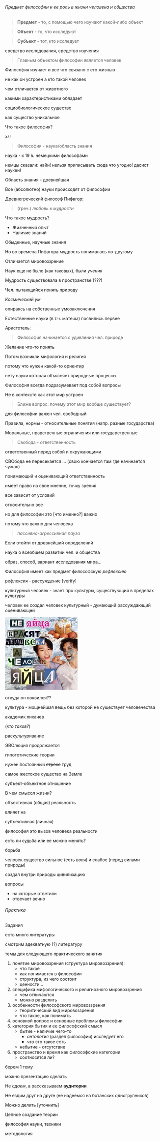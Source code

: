 
###### 
>


###### Предмет философии и ее роль в жизни <!-- говновека --> человека и общества

<!-- ахпхахпахпхахпах -->

> __Предмет__ - то, с помощью чего изучают какой-либо объект

> __Объект__ - то, что исследуют

> __Субъект__ - тот, кто исследует

средство исследования, средство изучения

> Главным объектом философии является человек
<!-- говновек -->

<!-- аахахахах это че за -->
<!-- Ультра тавтология -->


Философия изучает и все что связано с его жизнью

не как он устроен а кто такой <!-- говновек --> человек

чем отличается от животного

какими характеристиками обладает

социобиологическое существо

как существо уникальное

Что такое философия?

хз!

> Философия - наука/область знания

наука - к 19 в. немецкими философами

немцы сказали: найн! нельзя приписывать сюда что угодно! дасист наукен!

Область знания - древнейшая

Все (абсолютно) науки происходят от философии

Древнегреческий философ Пифагор:

> (греч.) _любовь к мудрости_

Что такое мудрость?

- Жизненный опыт
- Наличие знаний

Обыденные, научные знания

Но во времена Пифагора мудрость понималась по-другому

Отличается мировоззрение

Наук еще не было (как таковых), были _учения_

Мудрость существовала в пространстве (???)

Чел. пытающийся понять природу

_Космический ум_

опираясь на собственные умозаключения

Естественные науки (в т.ч. матеша) появились первее

Аристотель:

> Философия начинается с удивления чел. природе

Желание что-то понять

Потом возникли мифология и религия

потому что нужен какой-то ориентир

нету науки которая объясняет природные процессы

Философия всегда подразумевает под собой вопросы

Не в контексте как этот мир устроен

> Ближе вопрос: почему этот мир вообще существует?

для философии важен чел. сво<!-- -->бодный

Правила, нормы - относительные понятия (напр. разные государства)

Моральные, нравственные ограничения или государственные

> Свобода - ответственность

ответственный перед собой и окружающими

СВОбода не пересекается ... (свою кончается там где начинается чужая)

понимающий и оценивающий ответственность

имеет право на свое мнение, точку зрения

все зависит от условий

относительно все

но для философии это [что именно?] важно

потому что важно для <!-- говновека --> человека

> _пассивно-агрессивная пауза_

Если отойти от древнейший определений

наука о всеобщем развитии чел. и общества

образ, способ, вариант исследования мира...

Философия имеет как предмет философскую _рефлексию_

рефлексия - рассуждение [verify]

культурный <!-- говновек --> человек - знает про культуры, существующий в пределах культуры

<!-- говновек --> человек ее создал


<!-- говновек --> человек культурный - думающий рассуждающий оценивающей

<!-- говновек -->
<!-- говновек -->
<!-- говновек -->
![](photo_5339395174092109952_m.jpg)
<!-- говновек -->
<!-- говновек -->
<!-- говновек -->

откуда он появился??

культура - мощнейшая вещь без которой не существует человечества
<!-- говноведчества -->

академик лихачев

(_кто таков?_)

раскультуривание

ЭВОлюция продолжается

гипотетические теории

<!-- рен тв!!!! -->

нужен постоянный ~~стресс~~ труд

самое жестокое существо на Земле

субъект-объектное отношение

В чем смысол жизни?

объективная (общая) реальность

влияет на

субъективная (личная)

философия это вызов чел<!-- говн -->овека реальности

есть ли судьба или ее можно менять?

борьба

чел<!-- говн -->овек существо сильное (есть воля) и слабое (перед силами природы)

создал внутри природы цивилизацию

<!-- че это за *** такой и почему он нас преследует??? -->

вопросы

- на которые ответили
- отвечает вечно

###### Практика

Задания

есть много литературы

смотрим адекватную (?) литературу

темы для следующего практического занятия
1. понятие мировоззрения (структура мировоззрения):
   - что такое
   - как понимается в философии
   - структура, из чего состоит
   - ценности...
1. специфика мифологического и религиозного мировоззрения
   - чем отличаются
   - можно разделить
1. особенности философского мировоззрения
   - теоритический вид мировоззрения
   - что такое, как понимать
1. основной вопрос и основные проблемы философии
1. категория бытия и ее философский смысл
   - бытие - наличие чего-то
     - _антология_ (раздел философии) исследует его
     - что это такое есть
   - небытие - отсутствие
1. пространство и время как философские категории
   - соотносятся ли?

берем 1 тему

можно презентацию сделать

Не _сдаем_, а рассказываем __аудитории__

Не ездим друг на друге
(не надеемся на ботанских одногрупников)

Можно делить [уточнить]

Цепное создание теории

философия науки, техники

методология

